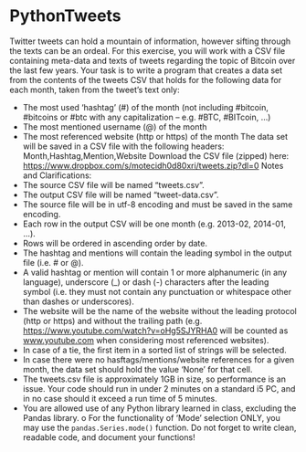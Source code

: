 # PythonTweets

Twitter tweets can hold a mountain of information, however sifting through the texts can be an ordeal.
For this exercise, you will work with a CSV file containing meta-data and texts of tweets regarding the
topic of Bitcoin over the last few years. Your task is to write a program that creates a data set from the
contents of the tweets CSV that holds for the following data for each month, taken from the tweet’s
text only:
- The most used ‘hashtag’ (#<tag>) of the month (not including #bitcoin, #bitcoins or #btc with
any capitalization – e.g. #BTC, #BITcoin, …)
- The most mentioned username (@<username>) of the month
- The most referenced website (http or https) of the month
The data set will be saved in a CSV file with the following headers: Month,Hashtag,Mention,Website
Download the CSV file (zipped) here:
https://www.dropbox.com/s/motecidh0d80xri/tweets.zip?dl=0
Notes and Clarifications:
- The source CSV file will be named “tweets.csv”.
- The output CSV file will be named “tweet-data.csv”.
- The source file will be in utf-8 encoding and must be saved in the same encoding.
- Each row in the output CSV will be one month (e.g. 2013-02, 2014-01, …).
- Rows will be ordered in ascending order by date.
- The hashtag and mentions will contain the leading symbol in the output file (i.e. # or @).
- A valid hashtag or mention will contain 1 or more alphanumeric (in any language), underscore
(_) or dash (-) characters after the leading symbol (i.e. they must not contain any punctuation or
whitespace other than dashes or underscores).
- The website will be the name of the website without the leading protocol (http or https) and
without the trailing path (e.g. https://www.youtube.com/watch?v=oHg5SJYRHA0 will be
counted as www.youtube.com when considering most referenced websites).
- In case of a tie, the first item in a sorted list of strings will be selected.
- In case there were no hasftags/mentions/website references for a given month, the data set
should hold the value ‘None’ for that cell.
- The tweets.csv file is approximately 1GB in size, so performance is an issue. Your code should
run in under 2 minutes on a standard i5 PC, and in no case should it exceed a run time of 5
minutes.
- You are allowed use of any Python library learned in class, excluding the Pandas library.
o For the functionality of ‘Mode’ selection ONLY, you may use the `pandas.Series.mode()`
function.
Do not forget to write clean, readable code, and document your functions!
